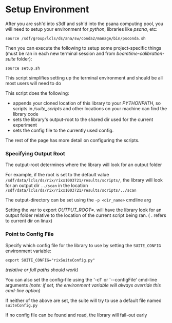 # Setup Environment

After you are ssh'd into s3df and ssh'd into the psana computing pool, you will need to setup your environment for _python_, libraries like _psana_, etc:
```
source /sdf/group/lcls/ds/ana/sw/conda2/manage/bin/psconda.sh
```

Then you can execute the following to setup some project-specific things (must be ran in each new terminal session and from _beamtime-calibration-suite_ folder):
```
source setup.sh
```

This script simplifies setting up the terminal environment and should be all most users will need to do

This script does the following:  
  * appends your cloned location of this library to your _PYTHONPATH_, so scripts in _/suite_scripts_ and other locations on your machine can find the library code  
  * sets the library's output-root to the shared dir used for the current experiment
  * sets the config file to the currently used config.

The rest of the page has more detail on configuring the scripts.

### Specifying Output Root

The output-root determines where the library will look for an output folder

For example, if the root is set to the default value `/sdf/data/lcls/ds/rix/rixx1003721/results/scripts/`, the library will look for an output dir `../scan` in the location `/sdf/data/lcls/ds/rix/rixx1003721/results/scripts/../scan`

The output-directory can be set using the `-p <dir_name>` cmdline arg

Setting the var to export _OUTPUT_ROOT=._ will have the library look for an output folder relative to the location of the current script being ran. ( . refers to current dir on linux)  


### Point to Config File

Specify which config file for the library to use by setting the `SUITE_CONFIG` environment variable:
```
export SUITE_CONFIG="rixSuiteConfig.py" 
```
_(relative or full paths should work)_

You can also set the config-file using the '-cf' or '--configFile' cmd-line arguments 
_(note: if set, the environment variable will always override this cmd-line option)_

If neither of the above are set, the suite will try to use a default file named `suiteConfig.py`

If no config file can be found and read, the library will fail-out early
